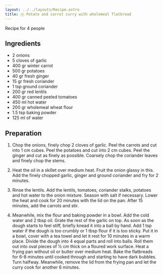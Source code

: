 ```yaml
---
layout: ../../layouts/Recipe.astro
title: Ⓥ Potato and carrot curry with wholemeal flatbread
---
```



Recipe for 4 people

## Ingredients

* 2﻿ onions
* 5 cloves of garlic
* 4﻿00 gr winter carrot
* 5﻿00 gr potatoes
* 4﻿0 gr fresh ginger
* 1﻿5 gr fresh coriander
* 1﻿ tsp ground coriander
* 2﻿00 gr red lentils
* 4﻿00 gr canned peeled tomatoes
* 4﻿50 ml hot water
* 2﻿00 gr wholemeal wheat flour
* 1﻿.5 tsp baking powder
* 1﻿25 ml of water



## Preparation

1. Chop the onions, finely chop 2 cloves of garlic. Peel the carrots and cut into 1 cm cubes. Peel the potatoes and cut into 2 cm cubes. Peel the ginger and cut as finely as possible. Coarsely chop the coriander leaves and finely chop the stems.


2. Heat the oil in a skillet over medium heat. Fruit the onion glassy in this. Add the finely chopped garlic, ginger and ground coriander and fry for 2 minutes.

3. Rinse the lentils. Add the lentils, tomatoes, coriander stalks, potatoes and hot water to the onion mixture. Season with salt if necessary. Lower the heat and cook for 20 minutes with the lid on the pan. After 15 minutes, add the carrots and stir.

4. Meanwhile, mix the flour and baking powder in a bowl. Add the cold water and 2 tbsp oil. Grate the rest of the garlic on top. As soon as the dough starts to feel stiff, briefly knead it into a ball by hand. Add 1 tsp water if the dough is too crumbly or 1 tbsp flour if it is too sticky. Put it in a bowl, cover with a tea towel and let it rest for 10 minutes in a warm place. Divide the dough into 4 equal parts and roll into balls. Roll them out into oval pieces of 1⁄2 cm thick on a floured work surface. Heat a frying pan without oil or butter over medium heat. Bake the flatbreads for 6-8 minutes until cooked through and starting to have dark bubbles. Turn halfway. Meanwhile, remove the lid from the frying pan and let the curry cook for another 6 minutes.
